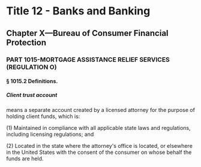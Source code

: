 
# Title 12 - Banks and Banking
## Chapter X—Bureau of Consumer Financial Protection
### PART 1015-MORTGAGE ASSISTANCE RELIEF SERVICES (REGULATION O)
#### § 1015.2 Definitions.
##### Client trust account

means a separate account created by a licensed attorney for the purpose of holding client funds, which is:

(1) Maintained in compliance with all applicable state laws and regulations, including licensing regulations; and

(2) Located in the state where the attorney's office is located, or elsewhere in the United States with the consent of the consumer on whose behalf the funds are held.
